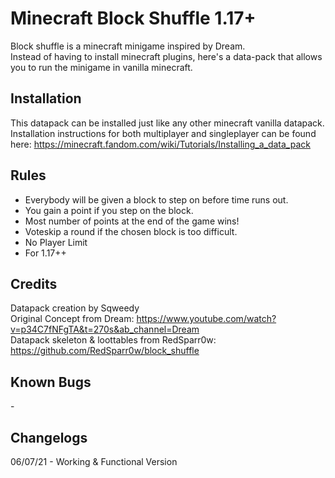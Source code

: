 # Minecraft Block Shuffle 1.17+

Block shuffle is a minecraft minigame inspired by Dream.\
Instead of having to install minecraft plugins, here's a data-pack that allows you to run the minigame in vanilla minecraft.

## Installation
This datapack can be installed just like any other minecraft vanilla datapack.\
Installation instructions for both multiplayer and singleplayer can be found here: https://minecraft.fandom.com/wiki/Tutorials/Installing_a_data_pack

## Rules
- Everybody will be given a block to step on before time runs out.
- You gain a point if you step on the block.
- Most number of points at the end of the game wins!
- Voteskip a round if the chosen block is too difficult.
- No Player Limit
- For 1.17++

## Credits
Datapack creation by Sqweedy\
Original Concept from Dream: https://www.youtube.com/watch?v=p34C7fNFgTA&t=270s&ab_channel=Dream \
Datapack skeleton & loottables from RedSparr0w: https://github.com/RedSparr0w/block_shuffle

## Known Bugs
\-

## Changelogs
06/07/21 - Working & Functional Version
